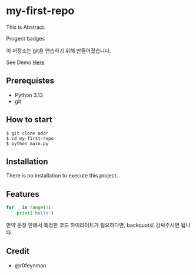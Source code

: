 # my-first-repo

This is Abstract.

Progect badges

이 저장소는 git을 연습하기 위해 만들어졌습니다.

See Demo [Here](https://www.google.com/)

## Prerequistes

- Python 3.13
- git

## How to start

```shell
$ git clone addr
$ cd my-first-repo
$ python main.py
```

## Installation


There is no installation to execute this project.

## Features

```python
for _ in range(3):
    print('hello')

```

만약 문장 안에서 특정한 코드 하이라이트가 필요하다면, backquot로 감싸주시면 됩니다.

## Credit

- @r0feynman
